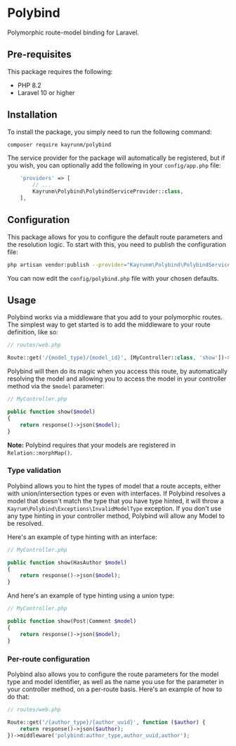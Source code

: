 # Polybind

Polymorphic route-model binding for Laravel.

## Pre-requisites

This package requires the following:

* PHP 8.2
* Laravel 10 or higher

## Installation

To install the package, you simply need to run the following command:

```bash
composer require kayrunm/polybind
```

The service provider for the package will automatically be registered, but if you wish, you can optionally add
the following in your `config/app.php` file:

```php
    'providers' => [
        // ...
        Kayrunm\Polybind\PolybindServiceProvider::class,
    ],
```

## Configuration

This package allows for you to configure the default route parameters and the resolution logic. To start with this, you
need to publish the configuration file:

```bash
php artisan vendor:publish --provider="Kayrunm\Polybind\PolybindServiceProvider"
```

You can now edit the `config/polybind.php` file with your chosen defaults.

## Usage

Polybind works via a middleware that you add to your polymorphic routes. The simplest way to get started is to add the
middleware to your route definition, like so:
```php
// routes/web.php

Route::get('/{model_type}/{model_id}', [MyController::class, 'show'])->middleware('polybind');
```

Polybind will then do its magic when you access this route, by automatically resolving the model and allowing you to
access the model in your controller method via the `$model` parameter:
```php
// MyController.php

public function show($model)
{
    return response()->json($model);
}
```

**Note:** Polybind requires that your models are registered in `Relation::morphMap()`.

### Type validation

Polybind allows you to hint the types of model that a route accepts, either with union/intersection types or even with
interfaces. If Polybind resolves a model that doesn't match the type that you have type hinted, it will throw a
`Kayrum\Polybind\Exceptions\InvalidModelType` exception. If you don't use any type hinting in your controller method,
Polybind will allow any Model to be resolved.

Here's an example of type hinting with an interface:
```php
// MyController.php

public function show(HasAuthor $model)
{
    return response()->json($model);
}
```

And here's an example of type hinting using a union type:
```php
// MyController.php

public function show(Post|Comment $model)
{
    return response()->json($model);
}
```

### Per-route configuration

Polybind also allows you to configure the route parameters for the model type and model identifier, as well as the name
you use for the parameter in your controller method, on a per-route basis. Here's an example of how to do that:

```php
// routes/web.php

Route::get('/{author_type}/{author_uuid}', function ($author) {
    return response()->json($author);
})->middleware('polybind:author_type,author_uuid,author');
```
